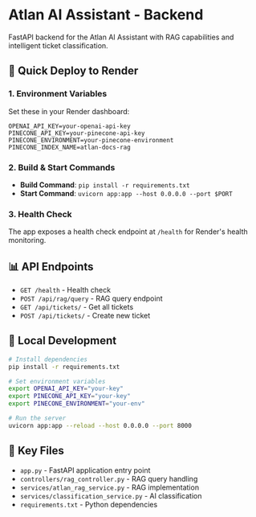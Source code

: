 # Atlan AI Assistant - Backend

FastAPI backend for the Atlan AI Assistant with RAG capabilities and intelligent ticket classification.

## 🚀 Quick Deploy to Render

### 1. Environment Variables
Set these in your Render dashboard:
```
OPENAI_API_KEY=your-openai-api-key
PINECONE_API_KEY=your-pinecone-api-key
PINECONE_ENVIRONMENT=your-pinecone-environment
PINECONE_INDEX_NAME=atlan-docs-rag
```

### 2. Build & Start Commands
- **Build Command**: `pip install -r requirements.txt`
- **Start Command**: `uvicorn app:app --host 0.0.0.0 --port $PORT`

### 3. Health Check
The app exposes a health check endpoint at `/health` for Render's health monitoring.

## 📊 API Endpoints

- `GET /health` - Health check
- `POST /api/rag/query` - RAG query endpoint
- `GET /api/tickets/` - Get all tickets
- `POST /api/tickets/` - Create new ticket

## 🔧 Local Development

```bash
# Install dependencies
pip install -r requirements.txt

# Set environment variables
export OPENAI_API_KEY="your-key"
export PINECONE_API_KEY="your-key"
export PINECONE_ENVIRONMENT="your-env"

# Run the server
uvicorn app:app --reload --host 0.0.0.0 --port 8000
```

## 📁 Key Files

- `app.py` - FastAPI application entry point
- `controllers/rag_controller.py` - RAG query handling
- `services/atlan_rag_service.py` - RAG implementation
- `services/classification_service.py` - AI classification
- `requirements.txt` - Python dependencies
